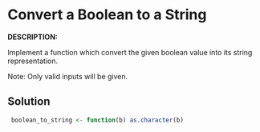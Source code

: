 # Convert a Boolean to a String
**DESCRIPTION:**

Implement a function which convert the given boolean value into its string representation.

Note: Only valid inputs will be given.


## Solution
```R
 boolean_to_string <- function(b) as.character(b)
```